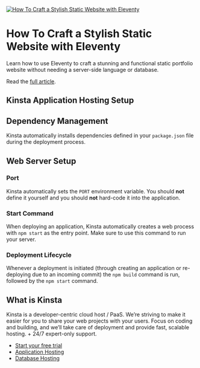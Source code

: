[![How To Craft a Stylish Static Website with Eleventy](https://user-images.githubusercontent.com/2342458/235165020-59964255-e651-45fd-a236-2690e732117e.png)](https://kinsta.com/blog/eleventy/)

# How To Craft a Stylish Static Website with Eleventy
Learn how to use Eleventy to craft a stunning and functional static portfolio website without needing a server-side language or database.

Read the [full article](https://kinsta.com/blog/eleventy/).

## Kinsta Application Hosting Setup
## Dependency Management

Kinsta automatically installs dependencies defined in your `package.json` file during the deployment process.

## Web Server Setup
### Port

Kinsta automatically sets the `PORT` environment variable. You should **not** define it yourself and you should **not** hard-code it into the application.

### Start Command

When deploying an application, Kinsta automatically creates a web process with `npm start` as the entry point. Make sure to use this command to run your server.

### Deployment Lifecycle

Whenever a deployment is initiated (through creating an application or re-deploying due to an incoming commit) the `npm build` command is run, followed by the `npm start` command.

## What is Kinsta
Kinsta is a developer-centric cloud host / PaaS. We’re striving to make it easier for you to share your web projects with your users. Focus on coding and building, and we’ll take care of deployment and provide fast, scalable hosting. + 24/7 expert-only support.

- [Start your free trial](https://kinsta.com/signup/?product_type=app-db)
- [Application Hosting](https://kinsta.com/application-hosting)
- [Database Hosting](https://kinsta.com/database-hosting)
